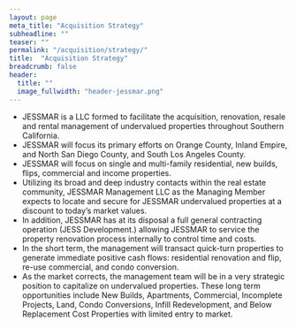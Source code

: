 ```yaml
---
layout: page
meta_title: "Acquisition Strategy"
subheadline: ""
teaser: ""
permalink: "/acquisition/strategy/"
title:  "Acquisition Strategy"
breadcrumb: false
header:
  title: ""
  image_fullwidth: "header-jessmar.png"
---
```

<ul>
	<li>JESSMAR is a LLC formed to facilitate the acquisition, renovation, resale and rental management of undervalued properties throughout Southern California.
</li><li>JESSMAR will focus its primary efforts on Orange County, Inland Empire, and North San Diego County, and South Los Angeles County.
</li><li>JESSMAR will focus on single and multi-family residential, new builds, flips, commercial and income properties.
</li><li>Utilizing its broad and deep industry contacts within the real estate community, JESSMAR Management LLC as the Managing Member expects to locate and secure for JESSMAR undervalued properties at a discount to today’s market values.
</li><li>In addition, JESSMAR has at its disposal a full general contracting operation (JESS Development.) allowing JESSMAR to service the property renovation process internally to control time and costs.
</li><li>In the short term, the management will transact quick-turn properties to generate immediate positive cash flows: residential renovation and flip, re-use commercial, and condo conversion.
</li><li>As the market corrects, the management team will be in a very strategic position to capitalize on undervalued properties. These long term opportunities include New Builds, Apartments, Commercial, Incomplete Projects, Land, Condo Conversions, Infill Redevelopment, and Below Replacement Cost Properties with limited entry to market.
</li>
</ul>